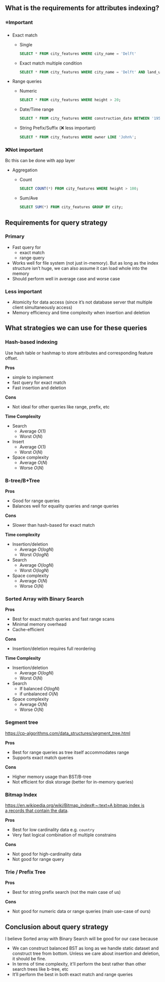 ## What is the requirements for attributes indexing?

### ⭐Important

- Exact match
    - Single

        ```sql
        SELECT * FROM city_features WHERE city_name = 'Delft'
        ```

    - Exact match multiple condition

        ```sql
        SELECT * FROM city_features WHERE city_name = 'Delft' AND land_use = 'building'
        ```

- Range queries
    - Numeric

        ```sql
        SELECT * FROM city_features WHERE height > 20;
        ```

    - Date/Time range

        ```sql
        SELECT * FROM city_features WHERE construction_date BETWEEN '1950-01-01' AND '2000-12-31';
        ```

    - String Prefix/Suffix (❌ less important)

        ```sql
        SELECT * FROM city_features WHERE owner LIKE 'John%';
        ```


### ❌Not important

Bc this can be done with app layer

- Aggregation
    - Count

        ```sql
        SELECT COUNT(*) FROM city_features WHERE height > 100;
        ```

    - Sum/Ave

        ```sql
        SELECT SUM(*) FROM city_features GROUP BY city;
        ```


## Requirements for query strategy

### Primary

- Fast query for
    - exact match
    - range query
- Works well for file system (not just in-memory). But as long as the index structure isn’t huge, we can also assume it can load whole into the memory
- Should perform well in average case and worse case

### Less important

- Atomicity for data access (since it’s not database server that multiple client simultaneously access)
- Memory efficiency and time complexity when insertion and deletion

## What strategies we can use for these queries

### Hash-based indexing

Use hash table or hashmap to store attributes and corresponding feature offset.

**Pros**

- simple to implement
- fast query for exact match
- Fast insertion and deletion

**Cons**

- Not ideal for other queries like range, prefix, etc

**Time Complexity**

- Search
    - Average $O(1)$
    - Worst  $O(N)$
- Insert
    - Average $O(1)$
    - Worst  $O(N)$
- Space complexity
    - Average $O(N)$
    - Worse $O(N)$

### B-tree/B+Tree

**Pros**

- Good for range queries
- Balances well for equality queries and range queries

**Cons**

- Slower than hash-based for exact match

**Time complexity**

- Insertion/deletion
    - Average $O(log N)$
    - Worst $O(log N)$
- Search
    - Average $O(log N)$
    - Worst  $O(log N)$
- Space complexity
    - Average $O(N)$
    - Worse $O(N)$

### Sorted Array with Binary Search

**Pros**

- Best for exact match queries and fast range scans
- Minimal memory overhead
- Cache-efficient

**Cons**

- Insertion/deletion requires full reordering

**Time Complexity**

- Insertion/deletion
    - Average $O(logN)$
    - Worst $O(N)$
- Search
    - If balanced $O(log N)$
    - if unbalanced $O(N)$
- Space complexity
    - Average $O(N)$
    - Worse $O(N)$

### Segment tree

https://cp-algorithms.com/data_structures/segment_tree.html

**Pros**

- Best for range queries as tree itself accommodates range
- Supports exact match queries

**Cons**

- Higher memory usage than BST/B-tree
- Not efficient for disk storage (better for in-memory queries)

### Bitmap Index

[https://en.wikipedia.org/wiki/Bitmap_index#:~:text=A bitmap index is a,records that contain the data](https://en.wikipedia.org/wiki/Bitmap_index#:~:text=A%20bitmap%20index%20is%20a,records%20that%20contain%20the%20data).

**Pros**

- Best for low cardinality data e.g. `country`
- Very fast logical combination of multiple constrains

**Cons**

- Not good for high-cardinality data
- Not good for range query

### Trie / Prefix Tree

**Pros**

- Best for string prefix search (not the main case of us)

**Cons**

- Not good for numeric data or range queries (main use-case of ours)

## Conclusion about query strategy

I believe Sorted array with Binary Search will be good for our case because

- We can construct balanced BST as long as we handle static dataset and construct tree from bottom. Unless we care about insertion and deletion, it should be fine.
- In terms of time complexity, it’ll perform the best rather than other search trees like b-tree, etc
- It’ll perform the best in both exact match and range queries